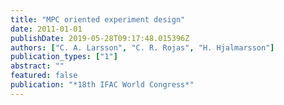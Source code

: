 ```yaml
---
title: "MPC oriented experiment design"
date: 2011-01-01
publishDate: 2019-05-28T09:17:48.015396Z
authors: ["C. A. Larsson", "C. R. Rojas", "H. Hjalmarsson"]
publication_types: ["1"]
abstract: ""
featured: false
publication: "*18th IFAC World Congress*"
---
```


